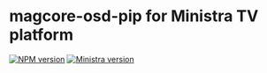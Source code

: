 # magcore-osd-pip for Ministra TV platform

[![NPM version](https://img.shields.io/npm/v/magcore-osd-pip.svg?style=flat-square)](https://www.npmjs.com/package/magcore-osd-pip)
[![Ministra version](https://img.shields.io/badge/Ministra-5.6.0-%23532560.svg?style=flat-square)](https://ministra.com)
